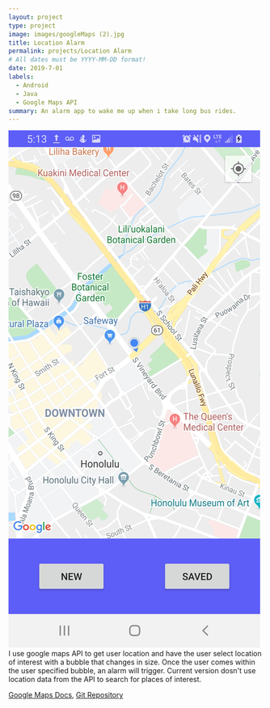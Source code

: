 ```yaml
---
layout: project
type: project
image: images/googleMaps (2).jpg
title: Location Alarm
permalink: projects/Location Alarm
# All dates must be YYYY-MM-DD format!
date: 2019-7-01
labels:
  - Android
  - Java
  - Google Maps API
summary: An alarm app to wake me up when i take long bus rides.
---
```

<img class="ui medium right floated rounded image" src="../images/prox1.jpg">
 I use google maps API to get user location and have the user select location of interest with a bubble that changes in size. Once the user comes within the user specified bubble, an alarm will trigger. Current version dosn't use location data from the API to search for places of interest.

[Google Maps Docs](https://developers.google.com/maps/documentation/javascript/tutorial), [Git Repository](https://github.com/derekasola/ProxAlarm2)


